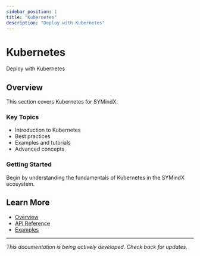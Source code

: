 ```yaml
---
sidebar_position: 1
title: "Kubernetes"
description: "Deploy with Kubernetes"
---
```


# Kubernetes

Deploy with Kubernetes

## Overview

This section covers Kubernetes for SYMindX.

### Key Topics

- Introduction to Kubernetes
- Best practices
- Examples and tutorials
- Advanced concepts

### Getting Started

Begin by understanding the fundamentals of Kubernetes in the SYMindX ecosystem.

## Learn More

- [Overview](/docs/01-overview)
- [API Reference](/docs/03-api-reference)
- [Examples](/docs/17-examples)

---

*This documentation is being actively developed. Check back for updates.*
